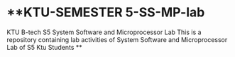# **KTU-SEMESTER 5-SS-MP-lab
KTU B-tech S5 System Software and Microprocessor Lab
This is a repository containing lab activities of System Software and Microprocessor Lab of S5 Ktu Students **
